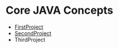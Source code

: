 # Core JAVA Concepts
* [FirstProject](https://github.com/akrai37/core-java/tree/master/FirstProject)
* [SecondProject](https://github.com/akrai37/core-java/tree/master/SecondProject)
* ThirdProject

